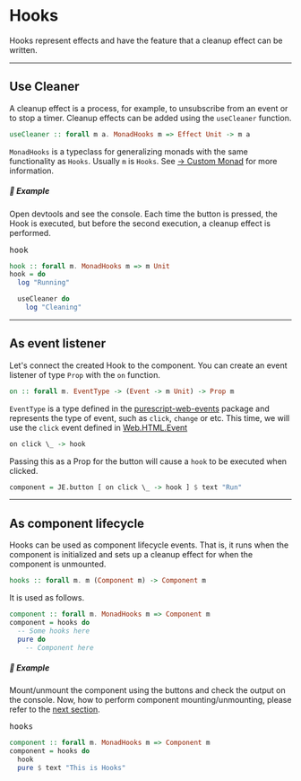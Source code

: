 # Hooks

Hooks represent effects and have the feature that a cleanup effect can be written.

---

## Use Cleaner

A cleanup effect is a process, for example, to unsubscribe from an event or to stop a timer. Cleanup effects can be added using the `useCleaner` function.

```purescript
useCleaner :: forall m a. MonadHooks m => Effect Unit -> m a
```

`MonadHooks` is a typeclass for generalizing monads with the same functionality as `Hooks`. Usually `m` is `Hooks`. See [→ Custom Monad](./custom-monad) for more information.

##### 🚩 Example

Open devtools and see the console. Each time the button is pressed, the Hook is executed, but before the second execution, a cleanup effect is performed.

<pre class="preview">hook</pre>

```purescript
hook :: forall m. MonadHooks m => m Unit
hook = do
  log "Running"

  useCleaner do
    log "Cleaning"
```

---

## As event listener

Let's connect the created Hook to the component. You can create an event listener of type `Prop` with the `on` function.

```purescript
on :: forall m. EventType -> (Event -> m Unit) -> Prop m
```

`EventType` is a type defined in the <a href="https://pursuit.purescript.org/packages/purescript-web-events" target="_blank">purescript-web-events</a> package and represents the type of event, such as `click`, `change` or etc. This time, we will use the `click` event defined in <a href=https://pursuit.purescript.org/packages/purescript-web-html/docs/Web.HTML.Event.EventTypes target="_blank">Web.HTML.Event</a>

```purescript
on click \_ -> hook
```

Passing this as a Prop for the button will cause a `hook` to be executed when clicked.

```purescript
component = JE.button [ on click \_ -> hook ] $ text "Run"
```

---

## As component lifecycle

Hooks can be used as component lifecycle events. That is, it runs when the component is initialized and sets up a cleanup effect for when the component is unmounted.

```purescript
hooks :: forall m. m (Component m) -> Component m
```

It is used as follows.

```purescript
component :: forall m. MonadHooks m => Component m
component = hooks do
  -- Some hooks here
  pure do
    -- Component here
```

##### 🚩 Example

Mount/unmount the component using the buttons and check the output on the console. Now, how to perform component mounting/unmounting, please refer to the [next section](./signal).

<pre class="preview">hooks</pre>

```purescript
component :: forall m. MonadHooks m => Component m
component = hooks do
  hook
  pure $ text "This is Hooks"
```
